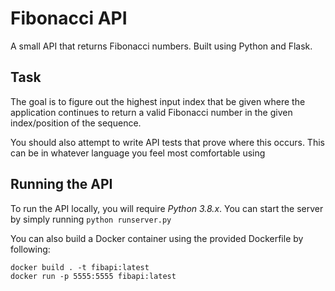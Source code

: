 # Fibonacci API

A small API that returns Fibonacci numbers. Built using Python and Flask.

## Task

The goal is to figure out the highest input index that be given where the application continues to return a valid Fibonacci number in the given index/position of the sequence.

You should also attempt to write API tests that prove where this occurs. This can be in whatever language you feel most comfortable using

## Running the API

To run the API locally, you will require *Python 3.8.x*. You can start the server by simply running `python runserver.py`

You can also build a Docker container using the provided Dockerfile by following:

    docker build . -t fibapi:latest
    docker run -p 5555:5555 fibapi:latest
